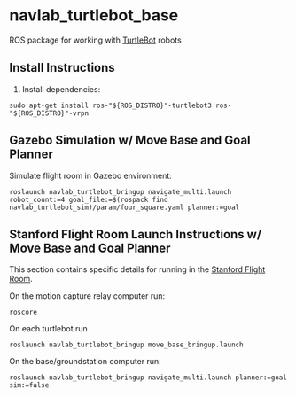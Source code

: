 # navlab_turtlebot_base

ROS package for working with [TurtleBot](https://www.robotis.us/turtlebot-3/) robots
## Install Instructions

1. Install dependencies:
```
sudo apt-get install ros-"${ROS_DISTRO}"-turtlebot3 ros-"${ROS_DISTRO}"-vrpn
```

## Gazebo Simulation w/ Move Base and Goal Planner

Simulate flight room in Gazebo environment:
```
roslaunch navlab_turtlebot_bringup navigate_multi.launch robot_count:=4 goal_file:=$(rospack find navlab_turtlebot_sim)/param/four_square.yaml planner:=goal
```

## Stanford Flight Room Launch Instructions w/ Move Base and Goal Planner
This section contains specific details for running in the [Stanford Flight Room](https://stanfordflightroom.github.io/).

On the motion capture relay computer run:
```
roscore
```

On each turtlebot run
```
roslaunch navlab_turtlebot_bringup move_base_bringup.launch
```

On the base/groundstation computer run:
```
roslaunch navlab_turtlebot_bringup navigate_multi.launch planner:=goal sim:=false
```
